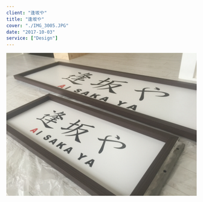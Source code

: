 ```yaml
---
client: "逢坂や"
title: "逢坂や"
cover: "./IMG_3005.JPG"
date: "2017-10-03"
service: ["Design"]
---
```

![IMG_3005.JPG](./IMG_3005.JPG)
